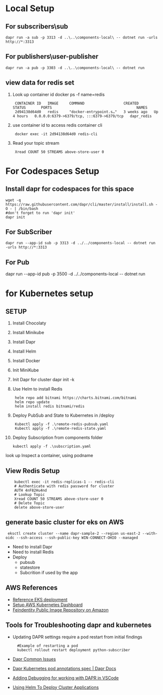 # Local Setup 
## For subscribers\sub
	dapr run -a sub -p 3313 -d ..\..\components-local\ -- dotnet run -urls http://*:3313
## For publishers\user-publisher 
	dapr run -a pub -p 3303 -d ..\..\components-local\ -- dotnet run

## view data for redis set
1. Look up container id	
		docker ps -f name=redis
	
		CONTAINER ID   IMAGE     COMMAND                  CREATED       STATUS       PORTS                                       NAMES
		2d94138d64d0   redis     "docker-entrypoint.s…"   3 weeks ago   Up 4 hours   0.0.0.0:6379->6379/tcp, :::6379->6379/tcp   dapr_redis

2. use container id to access redis container cli
   
		docker exec -it 2d94138d64d0 redis-cli
   
3. Read your topic stream
	
		Xread COUNT 50 STREAMS above-store-user 0

# For Codespaces Setup
## Install dapr for codespaces for this space
	
	wget -q https://raw.githubusercontent.com/dapr/cli/master/install/install.sh -O - | /bin/bash
	#don't forget to run 'dapr init'
	dapr init

## For SubScriber
	dapr run --app-id sub -p 3313 -d ../../components-local -- dotnet run -urls http://*:3313

## For Pub
dapr run --app-id pub -p 3500 -d ../../components-local -- dotnet run


# for Kubernetes setup
## SETUP
1. Install Chocolaty
2. Install Minikube
3. Install Dapr
4. Install Helm
5. Install Docker
6. Init MiniKube
7. Init Dapr for cluster
		dapr init -k
8. Use Helm to install Redis

		helm repo add bitnami https://charts.bitnami.com/bitnami
		helm repo update
		helm install redis bitnami/redis


9. Deploy PubSub and State to Kubernetes in /deploy
	

		Kubectl apply -f .\remote-redis-pubsub.yaml
		Kubectl apply -f .\remote-redis-state.yaml

10. Deploy Subscription from components folder

		kubectl apply -f .\subscription.yaml			

    
look up 
Inspect a container, using podname

## View Redis Setup 
		kubectl exec -it redis-replicas-1 -- redis-cli
		# Authenticate with redis password for cluster
		AUTH 4nF82Hu4nd
		# Lookup Topic
		Xread COUNT 50 STREAMS above-store-user 0
		# Delete Topic
		delete above-store-user

## generate basic cluster for eks on AWS
 	
	 eksctl create cluster --name dapr-sample-2 --region us-east-2 --with-oidc --ssh-access --ssh-public-key WIN-CONNECT-OHIO --managed

 - Need to install Dapr
 - Need to install Redis
 - Deploy
   - pubsub
   - statestore
   - Subcrition if used by the app

##  AWS References
- [Reference EKS deployment](https://aws.amazon.com/quickstart/architecture/amazon-eks/)
- [Setup AWS Kubernetes Dashboard](https://docs.aws.amazon.com/eks/latest/userguide/dashboard-tutorial.html)
- [Feindentity Public Image Repository on Amazon](https://gallery.ecr.aws/m3s2c7t2/feindentity)

## Tools for Troubleshooting dapr and kubernetes
- Updating DAPR settings require a pod restart from initial findings

		#Example of restarting a pod
		kubectl rollout restart deployment python-subscriber

- [Dapr Common Issues](https://docs.dapr.io/operations/troubleshooting/common_issues/)
- [Dapr Kubernetes pod annotations spec | Dapr Docs](https://docs.dapr.io/operations/hosting/kubernetes/kubernetes-annotations/)
- [Adding Debugging for working with DAPR in VSCode](https://docs.dapr.io/developing-applications/ides/vscode/#manually-configuring-visual-studio-code-for-debugging-with-daprd)
- [Using Helm To Deploy Cluster Applications ](https://aws.amazon.com/blogs/infrastructure-and-automation/using-aws-cloudformation-to-deploy-software-into-amazon-eks-clusters/)




	
